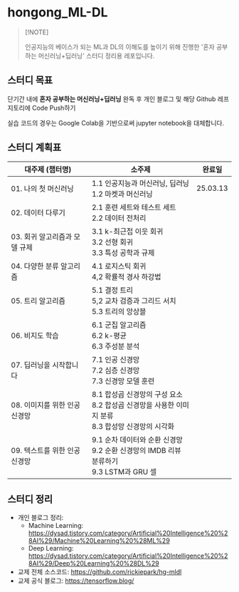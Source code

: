 # hongong_ML-DL

>   [!NOTE] 
>
>   인공지능의 베이스가 되는 ML과 DL의 이해도를 높이기 위해 진행한 '혼자 공부하는 머신러닝+딥러닝' 스터디 정리용 레포입니다.



## 스터디 목표

단기간 내에 **혼자 공부하는 머신러닝+딥러닝** 완독 후 개인 블로그 및 해당 Github 레프지토리에 Code Push하기

실습 코드의 경우는 Google Colab을 기반으로써 jupyter notebook을 대체합니다.



## 스터디 계획표

| 대주제 (챕터명)               | 소주제                                                       | 완료일   |
| ----------------------------- | ------------------------------------------------------------ | -------- |
| 01. 나의 첫 머신러닝          | 1.1 인공지능과 머신러닝, 딥러닝<br />1.2 마켓과 머신러닝     | 25.03.13 |
| 02. 데이터 다루기             | 2.1 훈련 세트와 테스트 세트<br />2.2 데이터 전처리           |          |
| 03. 회귀 알고리즘과 모델 규제 | 3.1 k-최근접 이웃 회귀<br />3.2 선형 회귀<br />3.3 특성 공학과 규제 |          |
| 04. 다양한 분류 알고리즘      | 4.1 로지스틱 회귀<br />4,2 확률적 경사 하강법                |          |
| 05. 트리 알고리즘             | 5.1 결정 트리<br />5,2 교차 검증과 그리드 서치<br />5.3 트리의 앙상블 |          |
| 06. 비지도 학습               | 6.1 군집 알고리즘<br />6.2 k-평균<br />6.3 주성분 분석       |          |
| 07. 딥러닝을 시작합니다       | 7.1 인공 신경망<br />7.2 심층 신경망<br />7.3 신경망 모델 훈련 |          |
| 08. 이미지를 위한 인공 신경망 | 8.1 합성곱 신경망의 구성 요소<br />8.2 합성곱 신경망을 사용한 이미지 분류<br />8.3 합성망 신경망의 시각화 |          |
| 09. 텍스트를 위한 인공 신경망 | 9.1 순차 데이터와 순환 신경망<br />9.2 순환 신경망의 IMDB 리뷰 분류하기<br />9.3 LSTM과 GRU 셀 |          |



## 스터디 정리

-   개인 블로그 정리:
    -   Machine Learning: https://dysad.tistory.com/category/Artificial%20Intelligence%20%28AI%29/Machine%20Learning%20%28ML%29
    -   Deep Learning: https://dysad.tistory.com/category/Artificial%20Intelligence%20%28AI%29/Deep%20Learning%20%28DL%29
-   교제 전체 소스코드: https://github.com/rickiepark/hg-mldl
-   교제 공식 블로그: https://tensorflow.blog/
